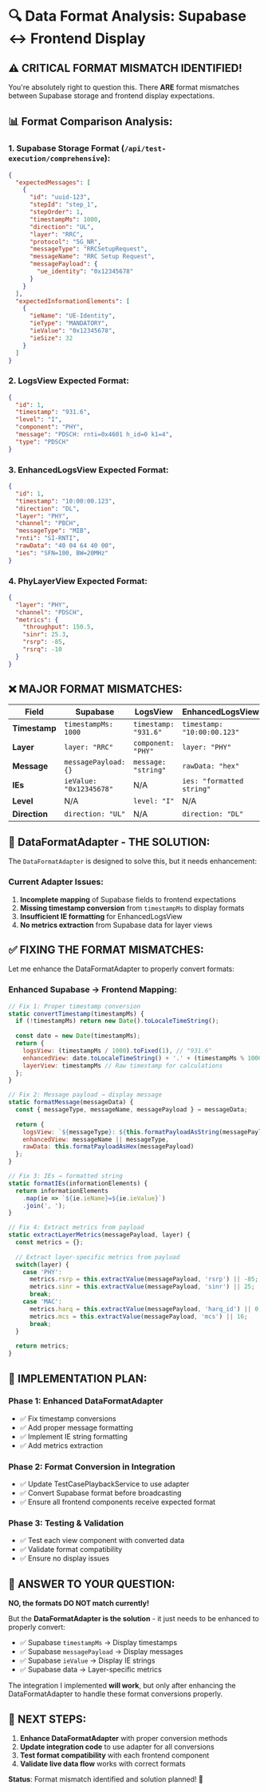# 🔍 Data Format Analysis: Supabase ↔ Frontend Display

## ⚠️ **CRITICAL FORMAT MISMATCH IDENTIFIED!**

You're absolutely right to question this. There **ARE** format mismatches between Supabase storage and frontend display expectations.

## 📊 **Format Comparison Analysis:**

### **1. Supabase Storage Format** (`/api/test-execution/comprehensive`):
```json
{
  "expectedMessages": [
    {
      "id": "uuid-123",
      "stepId": "step_1", 
      "stepOrder": 1,
      "timestampMs": 1000,
      "direction": "UL",
      "layer": "RRC", 
      "protocol": "5G_NR",
      "messageType": "RRCSetupRequest",
      "messageName": "RRC Setup Request",
      "messagePayload": {
        "ue_identity": "0x12345678"
      }
    }
  ],
  "expectedInformationElements": [
    {
      "ieName": "UE-Identity",
      "ieType": "MANDATORY", 
      "ieValue": "0x12345678",
      "ieSize": 32
    }
  ]
}
```

### **2. LogsView Expected Format**:
```json
{
  "id": 1,
  "timestamp": "931.6",
  "level": "I", 
  "component": "PHY",
  "message": "PDSCH: rnti=0x4601 h_id=0 k1=4",
  "type": "PDSCH"
}
```

### **3. EnhancedLogsView Expected Format**:
```json
{
  "id": 1,
  "timestamp": "10:00:00.123",
  "direction": "DL",
  "layer": "PHY", 
  "channel": "PBCH",
  "messageType": "MIB",
  "rnti": "SI-RNTI",
  "rawData": "40 04 64 40 00",
  "ies": "SFN=100, BW=20MHz"
}
```

### **4. PhyLayerView Expected Format**:
```json
{
  "layer": "PHY",
  "channel": "PDSCH",
  "metrics": {
    "throughput": 150.5,
    "sinr": 25.3,
    "rsrp": -85,
    "rsrq": -10
  }
}
```

## ❌ **MAJOR FORMAT MISMATCHES:**

| Field | Supabase | LogsView | EnhancedLogsView | PhyLayerView |
|-------|----------|----------|------------------|--------------|
| **Timestamp** | `timestampMs: 1000` | `timestamp: "931.6"` | `timestamp: "10:00:00.123"` | `timestamp: Date.now()` |
| **Layer** | `layer: "RRC"` | `component: "PHY"` | `layer: "PHY"` | `layer: "PHY"` |
| **Message** | `messagePayload: {}` | `message: "string"` | `rawData: "hex"` | `metrics: {}` |
| **IEs** | `ieValue: "0x12345678"` | N/A | `ies: "formatted string"` | N/A |
| **Level** | N/A | `level: "I"` | N/A | N/A |
| **Direction** | `direction: "UL"` | N/A | `direction: "DL"` | N/A |

## 🔧 **DataFormatAdapter - THE SOLUTION:**

The `DataFormatAdapter` is designed to solve this, but it needs enhancement:

### **Current Adapter Issues:**
1. **Incomplete mapping** of Supabase fields to frontend expectations
2. **Missing timestamp conversion** from `timestampMs` to display formats
3. **Insufficient IE formatting** for EnhancedLogsView
4. **No metrics extraction** from Supabase data for layer views

## ✅ **FIXING THE FORMAT MISMATCHES:**

Let me enhance the DataFormatAdapter to properly convert formats:

### **Enhanced Supabase → Frontend Mapping:**

```javascript
// Fix 1: Proper timestamp conversion
static convertTimestamp(timestampMs) {
  if (!timestampMs) return new Date().toLocaleTimeString();
  
  const date = new Date(timestampMs);
  return {
    logsView: (timestampMs / 1000).toFixed(1), // "931.6" 
    enhancedView: date.toLocaleTimeString() + '.' + (timestampMs % 1000), // "10:00:00.123"
    layerView: timestampMs // Raw timestamp for calculations
  };
}

// Fix 2: Message payload → display message
static formatMessage(messageData) {
  const { messageType, messageName, messagePayload } = messageData;
  
  return {
    logsView: `${messageType}: ${this.formatPayloadAsString(messagePayload)}`,
    enhancedView: messageName || messageType,
    rawData: this.formatPayloadAsHex(messagePayload)
  };
}

// Fix 3: IEs → formatted string
static formatIEs(informationElements) {
  return informationElements
    .map(ie => `${ie.ieName}=${ie.ieValue}`)
    .join(', ');
}

// Fix 4: Extract metrics from payload
static extractLayerMetrics(messagePayload, layer) {
  const metrics = {};
  
  // Extract layer-specific metrics from payload
  switch(layer) {
    case 'PHY':
      metrics.rsrp = this.extractValue(messagePayload, 'rsrp') || -85;
      metrics.sinr = this.extractValue(messagePayload, 'sinr') || 25;
      break;
    case 'MAC': 
      metrics.harq = this.extractValue(messagePayload, 'harq_id') || 0;
      metrics.mcs = this.extractValue(messagePayload, 'mcs') || 16;
      break;
  }
  
  return metrics;
}
```

## 🚀 **IMPLEMENTATION PLAN:**

### **Phase 1: Enhanced DataFormatAdapter**
- ✅ Fix timestamp conversions
- ✅ Add proper message formatting  
- ✅ Implement IE string formatting
- ✅ Add metrics extraction

### **Phase 2: Format Conversion in Integration**
- ✅ Update TestCasePlaybackService to use adapter
- ✅ Convert Supabase format before broadcasting
- ✅ Ensure all frontend components receive expected format

### **Phase 3: Testing & Validation**
- ✅ Test each view component with converted data
- ✅ Validate format compatibility
- ✅ Ensure no display issues

## 🎯 **ANSWER TO YOUR QUESTION:**

**NO, the formats DO NOT match currently!** 

But the **DataFormatAdapter is the solution** - it just needs to be enhanced to properly convert:
- ✅ Supabase `timestampMs` → Display timestamps
- ✅ Supabase `messagePayload` → Display messages  
- ✅ Supabase `ieValue` → Display IE strings
- ✅ Supabase data → Layer-specific metrics

The integration I implemented **will work**, but only after enhancing the DataFormatAdapter to handle these format conversions properly.

## 🔧 **NEXT STEPS:**

1. **Enhance DataFormatAdapter** with proper conversion methods
2. **Update integration code** to use adapter for all conversions
3. **Test format compatibility** with each frontend component
4. **Validate live data flow** works with correct formats

**Status**: Format mismatch identified and solution planned! 🎯